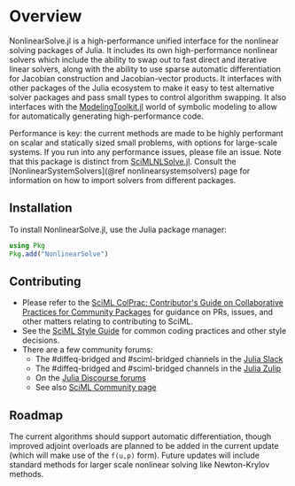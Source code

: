# Overview

NonlinearSolve.jl is a high-performance unified interface for the nonlinear solving packages of
Julia. It includes its own high-performance nonlinear solvers which include the
ability to swap out to fast direct and iterative linear solvers, along with the
ability to use sparse automatic differentiation for Jacobian construction and
Jacobian-vector products. It interfaces with other packages of the Julia ecosystem
to make it easy to test alternative solver packages and pass small types to
control algorithm swapping. It also interfaces with the
[ModelingToolkit.jl](https://mtk.sciml.ai/dev/) world of symbolic modeling to
allow for automatically generating high-performance code.

Performance is key: the current methods are made to be highly performant on
scalar and statically sized small problems, with options for large-scale systems.
If you run into any performance issues, please file an issue. Note that this
package is distinct from [SciMLNLSolve.jl](https://github.com/SciML/SciMLNLSolve.jl).
Consult the [NonlinearSystemSolvers](@ref nonlinearsystemsolvers) page for
information on how to import solvers from different packages.

## Installation

To install NonlinearSolve.jl, use the Julia package manager:

```julia
using Pkg
Pkg.add("NonlinearSolve")
```

## Contributing

- Please refer to the
  [SciML ColPrac: Contributor's Guide on Collaborative Practices for Community Packages](https://github.com/SciML/ColPrac/blob/master/README.md)
  for guidance on PRs, issues, and other matters relating to contributing to SciML.
- See the [SciML Style Guide](https://github.com/SciML/SciMLStyle) for common coding practices and other style decisions.
- There are a few community forums:
    - The #diffeq-bridged and #sciml-bridged channels in the
      [Julia Slack](https://julialang.org/slack/)
    - The #diffeq-bridged and #sciml-bridged channels in the
      [Julia Zulip](https://julialang.zulipchat.com/#narrow/stream/279055-sciml-bridged)
    - On the [Julia Discourse forums](https://discourse.julialang.org)
    - See also [SciML Community page](https://sciml.ai/community/)

## Roadmap

The current algorithms should support automatic differentiation, though improved
adjoint overloads are planned to be added in the current update (which will make
use of the `f(u,p)` form). Future updates will include standard methods for
larger scale nonlinear solving like Newton-Krylov methods.
